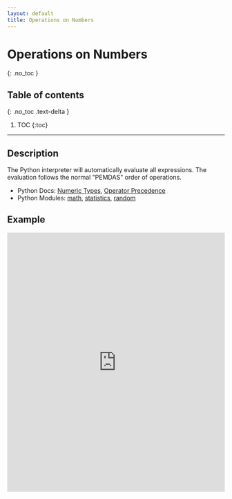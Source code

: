 ```yaml
---
layout: default
title: Operations on Numbers
---
```


# Operations on Numbers
{: .no_toc }
## Table of contents
{: .no_toc .text-delta }

1. TOC
{:toc}

---

## Description
The Python interpreter will automatically evaluate all expressions. The evaluation follows the normal "PEMDAS" order of operations.
- Python Docs: [Numeric Types](https://docs.python.org/3/library/stdtypes.html#numeric-types-int-float-complex), [Operator Precedence](https://docs.python.org/3/reference/expressions.html#operator-precedence)
- Python Modules: [math](https://docs.python.org/3/library/math.html), [statistics](https://docs.python.org/3/library/statistics.html), [random](https://docs.python.org/3/library/random.html)

## Example

<iframe height="600px" width="100%" src="https://repl.it/@bianca_ruiz/operations-on-numbers?lite=true" scrolling="no" frameborder="no" allowtransparency="true" allowfullscreen="true" sandbox="allow-forms allow-pointer-lock allow-popups allow-same-origin allow-scripts allow-modals"></iframe>

